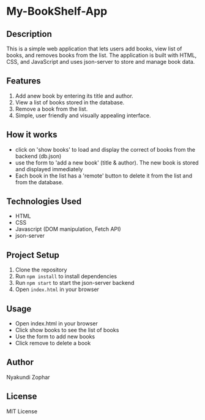 # My-BookShelf-App
## Description
This is a simple web application that lets users add books, view list of books, and removes books from the list.
The application is built with HTML, CSS, and JavaScript and uses json-server to store and manage book data.

## Features
1. Add anew book by entering its title and author.
2. View a list of books stored in the database.
3. Remove a book from the list.
4. Simple, user friendly and visually appealing interface.

## How it works
- click on 'show books' to load and display the correct of books from the backend (db.json)
- use the form to 'add a new book' (title & author). The new book is stored and displayed immediately
- Each book in the list has a 'remote' button to delete it from the list and from the database.

## Technologies Used 
- HTML
- CSS
- Javascript (DOM manipulation, Fetch API)
- json-server 

## Project Setup
1. Clone the repository
2. Run `npm install` to install dependencies
3. Run `npm start` to start the json-server backend
4. Open `index.html` in your browser


## Usage 
- Open index.html in your browser
- Click show books to see the list of books
- Use the form to add new books
- Click remove to delete a book

## Author
Nyakundi Zophar

## License
MIT License